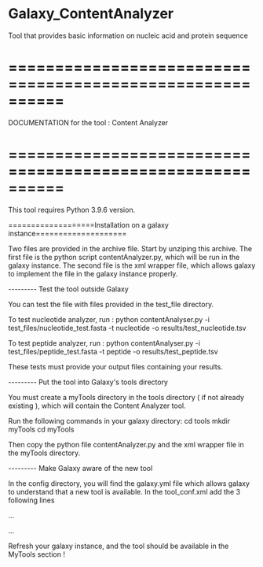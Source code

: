 # Galaxy_ContentAnalyzer
Tool that provides basic information on nucleic acid and protein sequence

==========================================================
==========================================================

DOCUMENTATION for the tool : Content Analyzer

==========================================================
==========================================================


This tool requires Python 3.9.6 version.


===================Installation on a galaxy instance====================

Two files are provided in the archive file. Start by unziping this 
archive.
The first file is the python script contentAnalyzer.py, which will be 
run in the galaxy instance.
The second file is the xml wrapper file, which allows galaxy to implement
the file in the galaxy instance properly.


--------- Test the tool outside Galaxy

You can test the file with files provided in the test_file directory.

To test nucleotide analyzer, run :
python contentAnalyser.py -i test_files/nucleotide_test.fasta -t nucleotide -o results/test_nucleotide.tsv

To test peptide analyzer, run :
python contentAnalyser.py -i test_files/peptide_test.fasta -t peptide -o results/test_peptide.tsv

These tests must provide your output files containing your results.


--------- Put the tool into Galaxy's tools directory

You must create a myTools directory in the tools directory ( if not 
already existing ), which will contain the Content Analyzer tool.

Run the following commands in your galaxy directory:
cd tools
mkdir myTools
cd myTools

Then copy the python file contentAnalyzer.py and the xml wrapper file 
in the myTools directory.


--------- Make Galaxy aware of the new tool

In the config directory, you will find the galaxy.yml file which allows
galaxy to understand that a new tool is available.
In the tool_conf.xml add the 3 following lines 

...
<section name="MyTools" id="mTools">
    <tool file="myTools/contentAnalyser.xml" />
</section>
...

Refresh your galaxy instance, and the tool should be available in the 
MyTools section !
